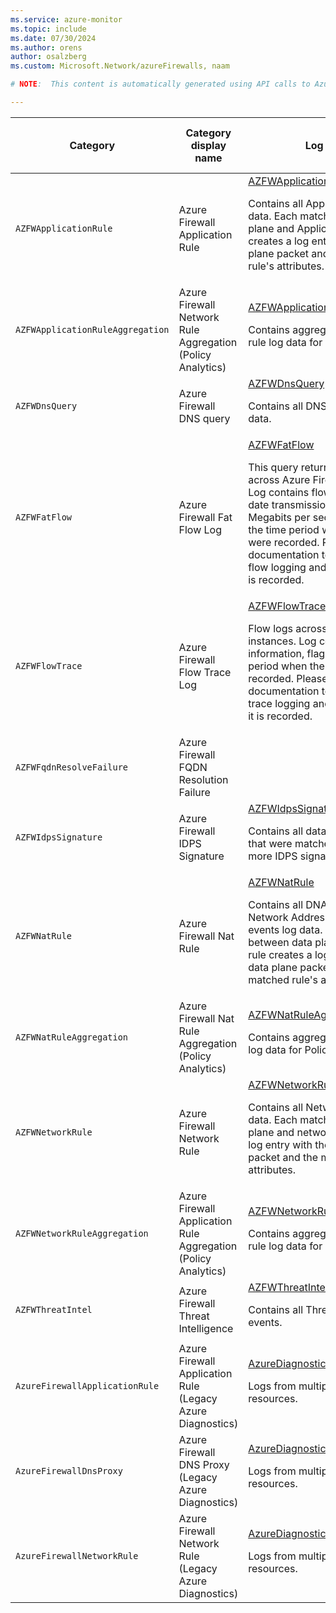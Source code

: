 ```yaml
---
ms.service: azure-monitor
ms.topic: include
ms.date: 07/30/2024
ms.author: orens
author: osalzberg
ms.custom: Microsoft.Network/azureFirewalls, naam

# NOTE:  This content is automatically generated using API calls to Azure. Any edits made on these files will be overwritten in the next run of the script. 

---
```

  
  
|Category|Category display name| Log table| [Supports basic log plan](/azure/azure-monitor/logs/basic-logs-configure?tabs=portal-1#compare-the-basic-and-analytics-log-data-plans)|[Supports ingestion-time transformation](/azure/azure-monitor/essentials/data-collection-transformations)| Example queries |Costs to export|
|---|---|---|---|---|---|---|
|`AZFWApplicationRule` |Azure Firewall Application Rule |[AZFWApplicationRule](/azure/azure-monitor/reference/tables/azfwapplicationrule)<p>Contains all Application rule log data. Each match between data plane and Application rule creates a log entry with the data plane packet and the matched rule's attributes.|No|No|[Queries](/azure/azure-monitor/reference/queries/azfwapplicationrule)|Yes |
|`AZFWApplicationRuleAggregation` |Azure Firewall Network Rule Aggregation (Policy Analytics) |[AZFWApplicationRuleAggregation](/azure/azure-monitor/reference/tables/azfwapplicationruleaggregation)<p>Contains aggregated Application rule log data for Policy Analytics.|No|No||Yes |
|`AZFWDnsQuery` |Azure Firewall DNS query |[AZFWDnsQuery](/azure/azure-monitor/reference/tables/azfwdnsquery)<p>Contains all DNS Proxy events log data.|No|No|[Queries](/azure/azure-monitor/reference/queries/azfwdnsquery)|Yes |
|`AZFWFatFlow` |Azure Firewall Fat Flow Log |[AZFWFatFlow](/azure/azure-monitor/reference/tables/azfwfatflow)<p>This query returns the top flows across Azure Firewall instances. Log contains flow information, date transmission rate (in Megabits per second units) and the time period when the flows were recorded. Please follow the documentation to enable Top flow logging and details on how it is recorded.|No|No|[Queries](/azure/azure-monitor/reference/queries/azfwfatflow)|Yes |
|`AZFWFlowTrace` |Azure Firewall Flow Trace Log |[AZFWFlowTrace](/azure/azure-monitor/reference/tables/azfwflowtrace)<p>Flow logs across Azure Firewall instances. Log contains flow information, flags and the time period when the flows were recorded. Please follow the documentation to enable flow trace logging and details on how it is recorded.|Yes|No|[Queries](/azure/azure-monitor/reference/queries/azfwflowtrace)|Yes |
|`AZFWFqdnResolveFailure` |Azure Firewall FQDN Resolution Failure ||No|No||Yes |
|`AZFWIdpsSignature` |Azure Firewall IDPS Signature |[AZFWIdpsSignature](/azure/azure-monitor/reference/tables/azfwidpssignature)<p>Contains all data plane packets that were matched with one or more IDPS signatures.|No|No|[Queries](/azure/azure-monitor/reference/queries/azfwidpssignature)|Yes |
|`AZFWNatRule` |Azure Firewall Nat Rule |[AZFWNatRule](/azure/azure-monitor/reference/tables/azfwnatrule)<p>Contains all DNAT (Destination Network Address Translation) events log data. Each match between data plane and DNAT rule creates a log entry with the data plane packet and the matched rule's attributes.|No|No|[Queries](/azure/azure-monitor/reference/queries/azfwnatrule)|Yes |
|`AZFWNatRuleAggregation` |Azure Firewall Nat Rule Aggregation (Policy Analytics) |[AZFWNatRuleAggregation](/azure/azure-monitor/reference/tables/azfwnatruleaggregation)<p>Contains aggregated NAT Rule log data for Policy Analytics.|No|No||Yes |
|`AZFWNetworkRule` |Azure Firewall Network Rule |[AZFWNetworkRule](/azure/azure-monitor/reference/tables/azfwnetworkrule)<p>Contains all Network Rule log data. Each match between data plane and network rule creates a log entry with the data plane packet and the matched rule's attributes.|No|No|[Queries](/azure/azure-monitor/reference/queries/azfwnetworkrule)|Yes |
|`AZFWNetworkRuleAggregation` |Azure Firewall Application Rule Aggregation (Policy Analytics) |[AZFWNetworkRuleAggregation](/azure/azure-monitor/reference/tables/azfwnetworkruleaggregation)<p>Contains aggregated Network rule log data for Policy Analytics.|No|No||Yes |
|`AZFWThreatIntel` |Azure Firewall Threat Intelligence |[AZFWThreatIntel](/azure/azure-monitor/reference/tables/azfwthreatintel)<p>Contains all Threat Intelligence events.|No|No|[Queries](/azure/azure-monitor/reference/queries/azfwthreatintel)|Yes |
|`AzureFirewallApplicationRule` |Azure Firewall Application Rule (Legacy Azure Diagnostics) |[AzureDiagnostics](/azure/azure-monitor/reference/tables/azurediagnostics)<p>Logs from multiple Azure resources.|No|No|[Queries](/azure/azure-monitor/reference/queries/azurediagnostics#queries-for-microsoftnetwork)|No |
|`AzureFirewallDnsProxy` |Azure Firewall DNS Proxy (Legacy Azure Diagnostics) |[AzureDiagnostics](/azure/azure-monitor/reference/tables/azurediagnostics)<p>Logs from multiple Azure resources.|No|No|[Queries](/azure/azure-monitor/reference/queries/azurediagnostics#queries-for-microsoftnetwork)|No |
|`AzureFirewallNetworkRule` |Azure Firewall Network Rule (Legacy Azure Diagnostics) |[AzureDiagnostics](/azure/azure-monitor/reference/tables/azurediagnostics)<p>Logs from multiple Azure resources.|No|No|[Queries](/azure/azure-monitor/reference/queries/azurediagnostics#queries-for-microsoftnetwork)|No |